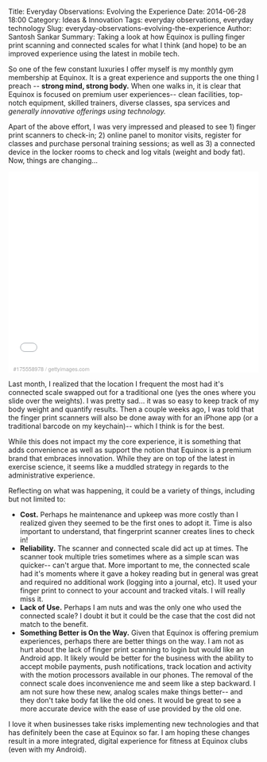 Title: Everyday Observations: Evolving the Experience
Date: 2014-06-28 18:00
Category: Ideas & Innovation
Tags: everyday observations, everyday technology
Slug: everyday-observations-evolving-the-experience
Author: Santosh Sankar
Summary: Taking a look at how Equinox is pulling finger print scanning and connected scales for what I think (and hope) to be an improved experience using the latest in mobile tech.

So one of the few constant luxuries I offer myself is my monthly gym membership at Equinox. It is a great experience and supports the one thing I preach -- **strong mind, strong body.** When one walks in, it is clear that Equinox is focused on premium user experiences-- clean facilities, top-notch equipment, skilled trainers, diverse classes, spa services and *generally innovative offerings using technology.*

Apart of the above effort, I was very impressed and pleased to see 1) finger print scanners to check-in; 2) online panel to monitor visits, register for classes and purchase personal training sessions;  as well as 3) a connected device in the locker rooms to check and log vitals (weight and body fat). Now, things are changing...

<div style="background-color:#fff;display:inline-block;font-family:'Helvetica Neue',Arial,sans-serif;color:#a7a7a7;font-size:11px;width:100%;max-width:507px;min-width:300px;"><div style="overflow:hidden;position:relative;height:0;padding:66.666667% 0 49px 0;width:100%;"><iframe src="//embed.gettyimages.com/embed/175558978?et=DkUKJUStSiZSBn46UjQoUg&sig=H4hCWUoy_6HGp2dJiOFYNvrq767DfV3kjRNPZysimwo=" width="507" height="387" scrolling="no" frameborder="0" style="display:inline-block;position:absolute;top:0;left:0;width:100%;height:100%;"></iframe></div><p style="margin:0;"></p><div style="padding:0;margin:4px 0 0 10px;text-align:left;"><a href="http://www.gettyimages.com/detail/175558978" target="_blank" style="color:#a7a7a7;text-decoration:none;font-weight:normal !important;border:none;display:inline-block;">#175558978</a> / <a href="http://www.gettyimages.com" target="_blank" style="color:#a7a7a7;text-decoration:none;font-weight:normal !important;border:none;display:inline-block;">gettyimages.com</a></div></div>


Last month, I realized that the location I frequent the most had it's connected scale swapped out for a traditional one (yes the ones where you slide over the weights). I was pretty sad... it was so easy to keep track of my body weight and quantify results. Then a couple weeks ago, I was told that the finger print scanners will also be done away with for an iPhone app (or a traditional barcode on my keychain)-- which I think is for the best.

While this does not impact my the core experience, it is something that adds convenience as well as support the notion that Equinox is a premium brand that embraces innovation. While they are on top of the latest in exercise science, it seems like a muddled strategy in regards to the administrative experience.

Reflecting on what was happening, it could be a variety of things, including but not limited to:

* **Cost.** Perhaps he maintenance and upkeep was more costly than I realized given they seemed to be the first ones to adopt it. Time is also important to understand, that fingerprint scanner creates lines to check in!
*  **Reliability.** The scanner and connected scale did act up at times. The scanner took multiple tries sometimes where as a simple scan was quicker-- can't argue that. More important to me, the connected scale had it's moments where it gave a hokey reading but in general was great and required no additional work (logging into a journal, etc). It used your finger print to connect to your account and tracked vitals. I will really miss it.
*  **Lack of Use.** Perhaps I am nuts and was the only one who used the connected scale? I doubt it but it could be the case that the cost did not match to the benefit.
*  **Something Better is On the Way.** Given that Equinox is offering premium experiences, perhaps there are better things on the way. I am not as hurt about the lack of finger print scanning to login but would like an Android app. It likely would be better for the business with the ability to accept mobile payments, push notifications, track location and activity with the motion processors available in our phones. The removal of the connect scale does inconvenience me and seem like a step backward. I am not sure how these new, analog scales make things better-- and they don't take body fat like the old ones. It would be great to see a more accurate device with the ease of use provided by the old one.

I love it when businesses take risks implementing new technologies and that has definitely been the case at Equinox so far. I am hoping these changes result in a more integrated, digital experience for fitness at Equinox clubs (even with my Android).